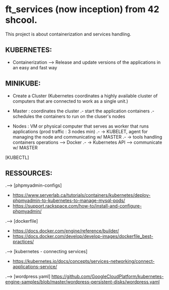 # ft_services (now inception) from 42 shcool.
This project is about containerization and services handling.

KUBERNETES:
-----------

- Containerization --> Release and update versions of the applications in an easy and fast way

MINIKUBE:
---------

- Create a Cluster (Kubernetes coordinates a highly available cluster of computers that are connected to work as a single unit.)

- Master : coordinates the cluster
    .- start the application containers
    .- schedules the containers to run on the cluser's nodes


- Nodes : VM or physical computer that serves as worker that runs applications (prod traffic : 3 nodes min)
    .- -> KUBELET, agent for managing the node and communicating w/ MASTER
    .- -> tools handling containers operations --> Docker
    .- -> Kubernetes API --> communicate w/ MASTER

[KUBECTL]

RESSOURCES:
-----------

.--> [phpmyadmin-configs]
- https://www.serverlab.ca/tutorials/containers/kubernetes/deploy-phpmyadmin-to-kubernetes-to-manage-mysql-pods/
- https://support.rackspace.com/how-to/install-and-configure-phpmyadmin/

.--> [dockerfile]
- https://docs.docker.com/engine/reference/builder/
- https://docs.docker.com/develop/develop-images/dockerfile_best-practices/

.--> [kubernetes - connecting services]
- https://kubernetes.io/docs/concepts/services-networking/connect-applications-service/

.--> [wordpress.yaml]
https://github.com/GoogleCloudPlatform/kubernetes-engine-samples/blob/master/wordpress-persistent-disks/wordpress.yaml
